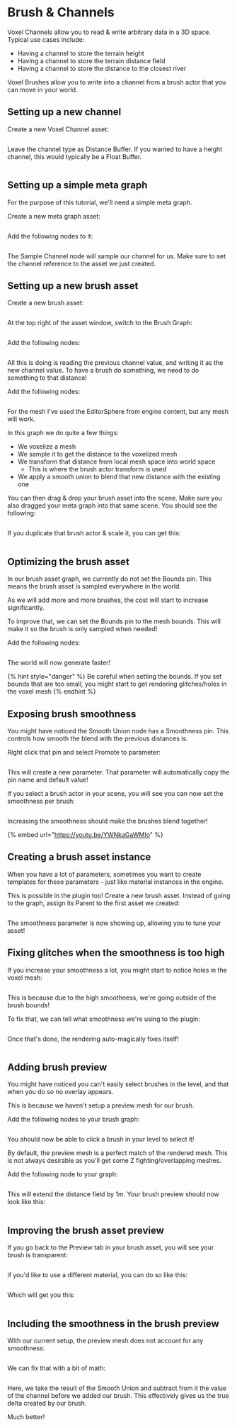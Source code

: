 # Brush & Channels

Voxel Channels allow you to read & write arbitrary data in a 3D space. Typical use cases include:

* Having a channel to store the terrain height
* Having a channel to store the terrain distance field
* Having a channel to store the distance to the closest river

Voxel Brushes allow you to write into a channel from a brush actor that you can move in your world.

## Setting up a new channel

&#x20;Create a new Voxel Channel asset:

<figure><img src="../.gitbook/assets/image (11).png" alt=""><figcaption></figcaption></figure>

Leave the channel type as Distance Buffer. If you wanted to have a height channel, this would typically be a Float Buffer.

<figure><img src="../.gitbook/assets/image (6) (3).png" alt=""><figcaption></figcaption></figure>

## Setting up a simple meta graph

For the purpose of this tutorial, we'll need a simple meta graph.

Create a new meta graph asset:

<figure><img src="../.gitbook/assets/image (30) (1).png" alt=""><figcaption></figcaption></figure>

Add the following nodes to it:

<figure><img src="../.gitbook/assets/image (23) (1) (1).png" alt=""><figcaption></figcaption></figure>

The Sample Channel node will sample our channel for us. Make sure to set the channel reference to the asset we just created.

## Setting up a new brush asset

Create a new brush asset:

<figure><img src="../.gitbook/assets/image (26).png" alt=""><figcaption></figcaption></figure>

At the top right of the asset window, switch to the Brush Graph:

<figure><img src="../.gitbook/assets/image (4) (2).png" alt=""><figcaption></figcaption></figure>

Add the following nodes:

<figure><img src="../.gitbook/assets/image (20) (1).png" alt=""><figcaption></figcaption></figure>

All this is doing is reading the previous channel value, and writing it as the new channel value. To have a brush do something, we need to do something to that distance!

Add the following nodes:

<figure><img src="../.gitbook/assets/image (13).png" alt=""><figcaption></figcaption></figure>

For the mesh I've used the EditorSphere from engine content, but any mesh will work.

In this graph we do quite a few things:

* We voxelize a mesh
* We sample it to get the distance to the voxelized mesh
* We transform that distance from local mesh space into world space&#x20;
  * This is where the brush actor transform is used
* We apply a smooth union to blend that new distance with the existing one

You can then drag & drop your brush asset into the scene. Make sure you also dragged your meta graph into that same scene. You should see the following:

<figure><img src="../.gitbook/assets/image (19) (1).png" alt=""><figcaption></figcaption></figure>

If you duplicate that brush actor & scale it, you can get this:

<figure><img src="../.gitbook/assets/image (29) (1).png" alt=""><figcaption></figcaption></figure>

## Optimizing the brush asset

In our brush asset graph, we currently do not set the Bounds pin. This means the brush asset is sampled everywhere in the world.

As we will add more and more brushes, the cost will start to increase significantly.

To improve that, we can set the Bounds pin to the mesh bounds. This will make it so the brush is only sampled when needed!

Add the following nodes:

<figure><img src="../.gitbook/assets/image (27).png" alt=""><figcaption></figcaption></figure>

The world will now generate faster!

{% hint style="danger" %}
Be careful when setting the bounds. If you set bounds that are too small, you might start to get rendering glitches/holes in the voxel mesh
{% endhint %}

## Exposing brush smoothness

You might have noticed the Smooth Union node has a Smoothness pin. This controls how smooth the blend with the previous distances is.

Right click that pin and select Promote to parameter:

<figure><img src="../.gitbook/assets/image (7).png" alt=""><figcaption></figcaption></figure>

This will create a new parameter. That parameter will automatically copy the pin name and default value!

If you select a brush actor in your scene, you will see you can now set the smoothness per brush:

<figure><img src="../.gitbook/assets/image (21) (1).png" alt=""><figcaption></figcaption></figure>

Increasing the smoothness should make the brushes blend together!

{% embed url="https://youtu.be/YWNkaGaWMIo" %}

## Creating a brush asset instance

When you have a lot of parameters, sometimes you want to create templates for these parameters - just like material instances in the engine.

This is possible in the plugin too! Create a new brush asset. Instead of going to the graph, assign its Parent to the first asset we created:

<figure><img src="../.gitbook/assets/image (18) (1).png" alt=""><figcaption></figcaption></figure>

The smoothness parameter is now showing up, allowing you to tune your asset!

## Fixing glitches when the smoothness is too high

If you increase your smoothness a lot, you might start to notice holes in the voxel mesh:

<figure><img src="../.gitbook/assets/image (28) (1).png" alt=""><figcaption></figcaption></figure>

This is because due to the high smoothness, we're going outside of the brush bounds!

To fix that, we can tell what smoothness we're using to the plugin:

<figure><img src="../.gitbook/assets/image (16) (1).png" alt=""><figcaption></figcaption></figure>

Once that's done, the rendering auto-magically fixes itself!

<figure><img src="../.gitbook/assets/image (22) (1) (1).png" alt=""><figcaption></figcaption></figure>

## Adding brush preview

You might have noticed you can't easily select brushes in the level, and that when you do so no overlay appears.

This is because we haven't setup a preview mesh for our brush.

Add the following nodes to your brush graph:

<figure><img src="../.gitbook/assets/image (10).png" alt=""><figcaption></figcaption></figure>

You should now be able to click a brush in your level to select it!

By default, the preview mesh is a perfect match of the rendered mesh. This is not always desirable as you'll get some Z fighting/overlapping meshes.

Add the following node to your graph:

<figure><img src="../.gitbook/assets/image (32).png" alt=""><figcaption></figcaption></figure>

This will extend the distance field by 1m. Your brush preview should now look like this:

<figure><img src="../.gitbook/assets/image (5) (1).png" alt=""><figcaption></figcaption></figure>

## Improving the brush asset preview

If you go back to the Preview tab in your brush asset, you will see your brush is transparent:

<figure><img src="../.gitbook/assets/image (31).png" alt=""><figcaption></figcaption></figure>

if you'd like to use a different material, you can do so like this:

<figure><img src="../.gitbook/assets/image (2) (1) (1).png" alt=""><figcaption></figcaption></figure>

Which will get you this:

<figure><img src="../.gitbook/assets/image (25).png" alt=""><figcaption></figcaption></figure>

## Including the smoothness in the brush preview

With our current setup, the preview mesh does not account for any smoothness:

<figure><img src="../.gitbook/assets/image (1).png" alt=""><figcaption></figcaption></figure>

We can fix that with a bit of math:

<figure><img src="../.gitbook/assets/image (33) (1).png" alt=""><figcaption></figcaption></figure>

Here, we take the result of the Smooth Union and subtract from it the value of the channel before we added our brush. This effectively gives us the true delta created by our brush.

Much better!

<figure><img src="../.gitbook/assets/image (12).png" alt=""><figcaption></figcaption></figure>
